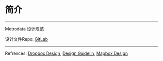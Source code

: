 # 简介
---

Metrodata 设计规范

设计文件Repo: [GitLab](https://gitlab.com/Metrodata/DesignFile)

---
Refrences:  [Dropbox Design](https://www.dropbox.com/branding),  [Design Guidelin](http://findguidelin.es/),  [Mapbox Design](https://www.mapbox.com/base/styling/components/)
